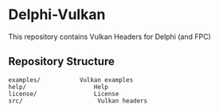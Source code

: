 Delphi-Vulkan
====================
This repository contains Vulkan Headers for Delphi (and FPC)

Repository Structure
--------------------

```
examples/           Vulkan examples
help/                   Help
license/                License
src/                     Vulkan headers
```